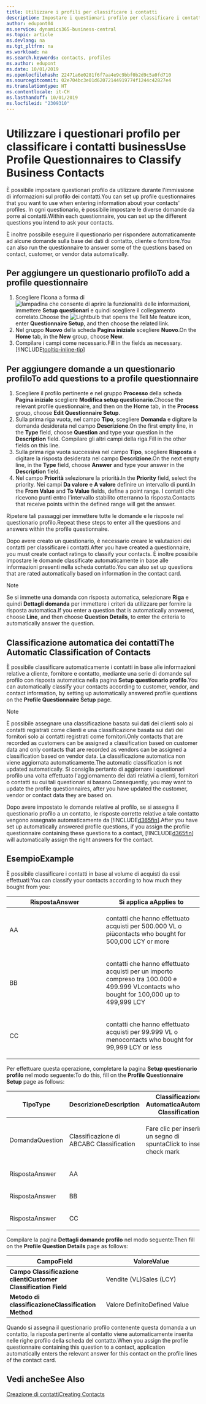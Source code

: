 ```yaml
---
title: Utilizzare i profili per classificare i contatti
description: Impostare i questionari profilo per classificare i contatti business
author: edupont04
ms.service: dynamics365-business-central
ms.topic: article
ms.devlang: na
ms.tgt_pltfrm: na
ms.workload: na
ms.search.keywords: contacts, profiles
ms.author: edupont
ms.date: 10/01/2019
ms.openlocfilehash: 22471a6e0281f6f7aa4e9c9bbf0b2d9c5a0fd710
ms.sourcegitcommit: 02e704bc3e01d62072144919774f1244c42827e4
ms.translationtype: HT
ms.contentlocale: it-CH
ms.lasthandoff: 10/01/2019
ms.locfileid: "2309310"
---
```

# <a name="use-profile-questionnaires-to-classify-business-contacts"></a><span data-ttu-id="6e4dd-103">Utilizzare i questionari profilo per classificare i contatti business</span><span class="sxs-lookup"><span data-stu-id="6e4dd-103">Use Profile Questionnaires to Classify Business Contacts</span></span>
<span data-ttu-id="6e4dd-104">È possibile impostare questionari profilo da utilizzare durante l'immissione di informazioni sul profilo dei contatti.</span><span class="sxs-lookup"><span data-stu-id="6e4dd-104">You can set up profile questionnaires that you want to use when entering information about your contacts' profiles.</span></span> <span data-ttu-id="6e4dd-105">In ogni questionario, è possibile impostare le diverse domande da porre ai contatti.</span><span class="sxs-lookup"><span data-stu-id="6e4dd-105">Within each questionnaire, you can set up the different questions you intend to ask your contacts.</span></span>  

<span data-ttu-id="6e4dd-106">È inoltre possibile eseguire il questionario per rispondere automaticamente ad alcune domande sulla base dei dati di contatto, cliente o fornitore.</span><span class="sxs-lookup"><span data-stu-id="6e4dd-106">You can also run the questionnaire to answer some of the questions based on contact, customer, or vendor data automatically.</span></span>  

## <a name="to-add-a-profile-questionnaire"></a><span data-ttu-id="6e4dd-107">Per aggiungere un questionario profilo</span><span class="sxs-lookup"><span data-stu-id="6e4dd-107">To add a profile questionnaire</span></span>
1.  <span data-ttu-id="6e4dd-108">Scegliere l'icona a forma di ![lampadina che consente di aprire la funzionalità delle informazioni](media/ui-search/search_small.png "Informazioni sull'operazione che si desidera eseguire"), immettere **Setup questionari** e quindi scegliere il collegamento correlato.</span><span class="sxs-lookup"><span data-stu-id="6e4dd-108">Choose the ![Lightbulb that opens the Tell Me feature](media/ui-search/search_small.png "Tell me what you want to do") icon, enter **Questionnaire Setup**, and then choose the related link.</span></span>  
2.  <span data-ttu-id="6e4dd-109">Nel gruppo **Nuovo** della scheda **Pagina iniziale** scegliere **Nuovo**.</span><span class="sxs-lookup"><span data-stu-id="6e4dd-109">On the **Home** tab, in the **New** group, choose **New**.</span></span>  
3.  <span data-ttu-id="6e4dd-110">Compilare i campi come necessario.</span><span class="sxs-lookup"><span data-stu-id="6e4dd-110">Fill in the fields as necessary.</span></span> [!INCLUDE[tooltip-inline-tip](includes/tooltip-inline-tip_md.md)]  

## <a name="to-add-questions-to-a-profile-questionnaire"></a><span data-ttu-id="6e4dd-111">Per aggiungere domande a un questionario profilo</span><span class="sxs-lookup"><span data-stu-id="6e4dd-111">To add questions to a profile questionnaire</span></span>
1.  <span data-ttu-id="6e4dd-112">Scegliere il profilo pertinente e nel gruppo **Processo** della scheda **Pagina iniziale** scegliere **Modifica setup questionario**.</span><span class="sxs-lookup"><span data-stu-id="6e4dd-112">Choose the relevant profile questionnaire, and then on the **Home** tab, in the **Process** group, choose **Edit Questionnaire Setup**.</span></span>  
2.  <span data-ttu-id="6e4dd-113">Sulla prima riga vuota, nel campo **Tipo**, scegliere **Domanda** e digitare la domanda desiderata nel campo **Descrizione**.</span><span class="sxs-lookup"><span data-stu-id="6e4dd-113">On the first empty line, in the **Type** field, choose **Question** and type your question in the **Description** field.</span></span> <span data-ttu-id="6e4dd-114">Compilare gli altri campi della riga.</span><span class="sxs-lookup"><span data-stu-id="6e4dd-114">Fill in the other fields on this line.</span></span>  
3.  <span data-ttu-id="6e4dd-115">Sulla prima riga vuota successiva nel campo **Tipo**, scegliere **Risposta** e digitare la risposta desiderata nel campo **Descrizione**.</span><span class="sxs-lookup"><span data-stu-id="6e4dd-115">On the next empty line, in the **Type** field, choose **Answer** and type your answer in the **Description** field.</span></span>  
4.  <span data-ttu-id="6e4dd-116">Nel campo **Priorità** selezionare la priorità.</span><span class="sxs-lookup"><span data-stu-id="6e4dd-116">In the **Priority** field, select the priority.</span></span> <span data-ttu-id="6e4dd-117">Nei campi **Da valore** e **A valore** definire un intervallo di punti.</span><span class="sxs-lookup"><span data-stu-id="6e4dd-117">In the **From Value** and **To Value** fields, define a point range.</span></span> <span data-ttu-id="6e4dd-118">I contatti che ricevono punti entro l'intervallo stabilito otterranno la risposta.</span><span class="sxs-lookup"><span data-stu-id="6e4dd-118">Contacts that receive points within the defined range will get the answer.</span></span>  

<span data-ttu-id="6e4dd-119">Ripetere tali passaggi per immettere tutte le domande e le risposte nel questionario profilo.</span><span class="sxs-lookup"><span data-stu-id="6e4dd-119">Repeat these steps to enter all the questions and answers within the profile questionnaire.</span></span>

<span data-ttu-id="6e4dd-120">Dopo avere creato un questionario, è necessario creare le valutazioni dei contatti per classificare i contatti.</span><span class="sxs-lookup"><span data-stu-id="6e4dd-120">After you have created a questionnaire, you must create contact ratings to classify your contacts.</span></span> <span data-ttu-id="6e4dd-121">È inoltre possibile impostare le domande classificate automaticamente in base alle informazioni presenti nella scheda contatto.</span><span class="sxs-lookup"><span data-stu-id="6e4dd-121">You can also set up questions that are rated automatically based on information in the contact card.</span></span>  

> [!NOTE]
> <span data-ttu-id="6e4dd-122">Se si immette una domanda con risposta automatica, selezionare <STRONG>Riga</STRONG> e quindi <STRONG>Dettagli domanda</STRONG> per immettere i criteri da utilizzare per fornire la risposta automatica.</span><span class="sxs-lookup"><span data-stu-id="6e4dd-122">If you enter a question that is automatically answered, choose <STRONG>Line</STRONG>, and then choose <STRONG>Question Details</STRONG>, to enter the criteria to automatically answer the question.</span></span>

## <a name="the-automatic-classification-of-contacts"></a><span data-ttu-id="6e4dd-123">Classificazione automatica dei contatti</span><span class="sxs-lookup"><span data-stu-id="6e4dd-123">The Automatic Classification of Contacts</span></span>
<span data-ttu-id="6e4dd-124">È possibile classificare automaticamente i contatti in base alle informazioni relative a cliente, fornitore e contatto, mediante una serie di domande sul profilo con risposta automatica nella pagina **Setup questionario profilo**.</span><span class="sxs-lookup"><span data-stu-id="6e4dd-124">You can automatically classify your contacts according to customer, vendor, and contact information, by setting up automatically answered profile questions on the **Profile Questionnaire Setup** page.</span></span>  

> [!NOTE]
> <span data-ttu-id="6e4dd-125">È possibile assegnare una classificazione basata sui dati dei clienti solo ai contatti registrati come clienti e una classificazione basata sui dati dei fornitori solo ai contatti registrati come fornitori.</span><span class="sxs-lookup"><span data-stu-id="6e4dd-125">Only contacts that are recorded as customers can be assigned a classification based on customer data and only contacts that are recorded as vendors can be assigned a classification based on vendor data.</span></span> <span data-ttu-id="6e4dd-126">La classificazione automatica non viene aggiornata automaticamente.</span><span class="sxs-lookup"><span data-stu-id="6e4dd-126">The automatic classification is not updated automatically.</span></span> <span data-ttu-id="6e4dd-127">Si consiglia pertanto di aggiornare i questionari profilo una volta effettuato l'aggiornamento dei dati relativi a clienti, fornitori o contatti su cui tali questionari si basano.</span><span class="sxs-lookup"><span data-stu-id="6e4dd-127">Consequently, you may want to update the profile questionnaires, after you have updated the customer, vendor or contact data they are based on.</span></span>  

<span data-ttu-id="6e4dd-128">Dopo avere impostato le domande relative al profilo, se si assegna il questionario profilo a un contatto, le risposte corrette relative a tale contatto vengono assegnate automaticamente da [!INCLUDE[d365fin](includes/d365fin_md.md)].</span><span class="sxs-lookup"><span data-stu-id="6e4dd-128">After you have set up automatically answered profile questions, if you assign the profile questionnaire containing these questions to a contact, [!INCLUDE[d365fin](includes/d365fin_md.md)] will automatically assign the right answers for the contact.</span></span>  

## <a name="example"></a><span data-ttu-id="6e4dd-129">Esempio</span><span class="sxs-lookup"><span data-stu-id="6e4dd-129">Example</span></span>
<span data-ttu-id="6e4dd-130">È possibile classificare i contatti in base al volume di acquisti da essi effettuati:</span><span class="sxs-lookup"><span data-stu-id="6e4dd-130">You can classify your contacts according to how much they bought from you:</span></span>

<table>
<colgroup>
<col style="width: 50%" />
<col style="width: 50%" />
</colgroup>
<thead>
<tr class="header">
<th><span data-ttu-id="6e4dd-131"><strong>Risposta</strong></span><span class="sxs-lookup"><span data-stu-id="6e4dd-131"><strong>Answer</strong></span></span></th>
<th><span data-ttu-id="6e4dd-132"><strong>Si applica a</strong></span><span class="sxs-lookup"><span data-stu-id="6e4dd-132"><strong>Applies to</strong></span></span></th>
</tr>
</thead>
<tbody>
<tr class="odd">
<td><p><span data-ttu-id="6e4dd-133">A</span><span class="sxs-lookup"><span data-stu-id="6e4dd-133">A</span></span></p></td>
<td><p><span data-ttu-id="6e4dd-134">contatti che hanno effettuato acquisti per 500.000 VL o più</span><span class="sxs-lookup"><span data-stu-id="6e4dd-134">contacts who bought for 500,000 LCY or more</span></span></p></td>
</tr>
<tr class="even">
<td><p><span data-ttu-id="6e4dd-135">B</span><span class="sxs-lookup"><span data-stu-id="6e4dd-135">B</span></span></p></td>
<td><p><span data-ttu-id="6e4dd-136">contatti che hanno effettuato acquisti per un importo compreso tra 100.000 e 499.999 VL</span><span class="sxs-lookup"><span data-stu-id="6e4dd-136">contacts who bought for 100,000 up to 499,999 LCY</span></span></p></td>
</tr>
<tr class="odd">
<td><p><span data-ttu-id="6e4dd-137">C</span><span class="sxs-lookup"><span data-stu-id="6e4dd-137">C</span></span></p></td>
<td><p><span data-ttu-id="6e4dd-138">contatti che hanno effettuato acquisti per 99.999 VL o meno</span><span class="sxs-lookup"><span data-stu-id="6e4dd-138">contacts who bought for 99,999 LCY or less</span></span></p></td>
</tr>
</tbody>
</table>

<span data-ttu-id="6e4dd-139">Per effettuare questa operazione, completare la pagina **Setup questionario profilo** nel modo seguente:</span><span class="sxs-lookup"><span data-stu-id="6e4dd-139">To do this, fill on the **Profile Questionnaire Setup** page as follows:</span></span>


<table>
<colgroup>
<col style="width: 20%" />
<col style="width: 20%" />
<col style="width: 20%" />
<col style="width: 20%" />
<col style="width: 20%" />
</colgroup>
<thead>
<tr class="header">
<th><span data-ttu-id="6e4dd-140"><strong>Tipo</strong></span><span class="sxs-lookup"><span data-stu-id="6e4dd-140"><strong>Type</strong></span></span></th>
<th><span data-ttu-id="6e4dd-141"><strong>Descrizione</strong></span><span class="sxs-lookup"><span data-stu-id="6e4dd-141"><strong>Description</strong></span></span></th>
<th><span data-ttu-id="6e4dd-142"><strong>Classificazione Automatica</strong></span><span class="sxs-lookup"><span data-stu-id="6e4dd-142"><strong>Automatic Classification</strong></span></span></th>
<th><span data-ttu-id="6e4dd-143"><strong>Da Valore</strong></span><span class="sxs-lookup"><span data-stu-id="6e4dd-143"><strong>From Value</strong></span></span></th>
<th><span data-ttu-id="6e4dd-144"><strong>A Valore</strong></span><span class="sxs-lookup"><span data-stu-id="6e4dd-144"><strong>To Value</strong></span></span></th>
</tr>
</thead>
<tbody>
<tr class="odd">
<td><p><span data-ttu-id="6e4dd-145">Domanda</span><span class="sxs-lookup"><span data-stu-id="6e4dd-145">Question</span></span></p></td>
<td><p><span data-ttu-id="6e4dd-146">Classificazione di ABC</span><span class="sxs-lookup"><span data-stu-id="6e4dd-146">ABC Classification</span></span></p></td>
<td><p><span data-ttu-id="6e4dd-147">Fare clic per inserire un segno di spunta</span><span class="sxs-lookup"><span data-stu-id="6e4dd-147">Click to insert a check mark</span></span></p></td>
<td><p> </p></td>
<td><p> </p></td>
</tr>
<tr class="even">
<td><p><span data-ttu-id="6e4dd-148">Risposta</span><span class="sxs-lookup"><span data-stu-id="6e4dd-148">Answer</span></span></p></td>
<td><p><span data-ttu-id="6e4dd-149">A</span><span class="sxs-lookup"><span data-stu-id="6e4dd-149">A</span></span></p></td>
<td><p> </p></td>
<td><p><span data-ttu-id="6e4dd-150">500.000</span><span class="sxs-lookup"><span data-stu-id="6e4dd-150">500,000</span></span></p></td>
<td><p> </p></td>
</tr>
<tr class="odd">
<td><p><span data-ttu-id="6e4dd-151">Risposta</span><span class="sxs-lookup"><span data-stu-id="6e4dd-151">Answer</span></span></p></td>
<td><p><span data-ttu-id="6e4dd-152">B</span><span class="sxs-lookup"><span data-stu-id="6e4dd-152">B</span></span></p></td>
<td><p> </p></td>
<td><p><span data-ttu-id="6e4dd-153">100,000</span><span class="sxs-lookup"><span data-stu-id="6e4dd-153">100,000</span></span></p></td>
<td><p><span data-ttu-id="6e4dd-154">499,999</span><span class="sxs-lookup"><span data-stu-id="6e4dd-154">499,999</span></span></p></td>
</tr>
<tr class="even">
<td><p><span data-ttu-id="6e4dd-155">Risposta</span><span class="sxs-lookup"><span data-stu-id="6e4dd-155">Answer</span></span></p></td>
<td><p><span data-ttu-id="6e4dd-156">C</span><span class="sxs-lookup"><span data-stu-id="6e4dd-156">C</span></span></p></td>
<td><p> </p></td>
<td><p> </p></td>
<td><p><span data-ttu-id="6e4dd-157">99,999</span><span class="sxs-lookup"><span data-stu-id="6e4dd-157">99,999</span></span></p></td>
</tr>
</tbody>
</table>

<span data-ttu-id="6e4dd-158">Compilare la pagina **Dettagli domande profilo** nel modo seguente:</span><span class="sxs-lookup"><span data-stu-id="6e4dd-158">Then fill on the **Profile Question Details** page as follows:</span></span>
<table>
<colgroup>
<col style="width: 50%" />
<col style="width: 50%" />
</colgroup>
<thead>
<tr class="header">
<th><span data-ttu-id="6e4dd-159"><strong>Campo</strong></span><span class="sxs-lookup"><span data-stu-id="6e4dd-159"><strong>Field</strong></span></span></th>
<th><span data-ttu-id="6e4dd-160"><strong>Valore</strong></span><span class="sxs-lookup"><span data-stu-id="6e4dd-160"><strong>Value</strong></span></span></th>
</tr>
</thead>
<tbody>
<tr>
<td><span data-ttu-id="6e4dd-161"><strong>Campo Classificazione clienti</strong></span><span class="sxs-lookup"><span data-stu-id="6e4dd-161"><strong>Customer Classification Field</strong></span></span></td>
<td><span data-ttu-id="6e4dd-162"><emphasis>Vendite (VL)</emphasis></span><span class="sxs-lookup"><span data-stu-id="6e4dd-162"><emphasis>Sales (LCY)</emphasis></span></span></td>
</tr>
<tr>
<td><span data-ttu-id="6e4dd-163"><strong>Metodo di classificazione</strong></span><span class="sxs-lookup"><span data-stu-id="6e4dd-163"><strong>Classification Method</strong></span></span></td>
<td><span data-ttu-id="6e4dd-164"><emphasis>Valore Definito</emphasis></span><span class="sxs-lookup"><span data-stu-id="6e4dd-164"><emphasis>Defined Value</emphasis></span></span></td>
</tr>
</tbody>
</table>

<span data-ttu-id="6e4dd-165">Quando si assegna il questionario profilo contenente questa domanda a un contatto, la risposta pertinente al contatto viene automaticamente inserita nelle righe profilo della scheda del contatto.</span><span class="sxs-lookup"><span data-stu-id="6e4dd-165">When you assign the profile questionnaire containing this question to a contact, application automatically enters the relevant answer for this contact on the profile lines of the contact card.</span></span>

## <a name="see-also"></a><span data-ttu-id="6e4dd-166">Vedi anche</span><span class="sxs-lookup"><span data-stu-id="6e4dd-166">See Also</span></span>
[<span data-ttu-id="6e4dd-167">Creazione di contatti</span><span class="sxs-lookup"><span data-stu-id="6e4dd-167">Creating Contacts</span></span>](marketing-create-contact-companies.md)  
